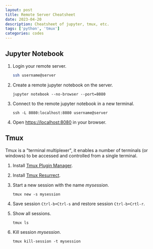 ```yaml
---
layout: post
title: Remote Server Cheatsheet
date: 2023-04-20 
description: Cheatsheet of jupyter, tmux, etc.
tags: ['python', 'tmux']
categories: codes
---
```


## Jupyter Notebook

1. Login your remote server.

    ```bash
    ssh username@server
    ```

2. Create a remote jupyter notebook on the server.

    ```shell
    jupyter notebook --no-browser --port=8080
    ```

3. Connect to the remote jupyter notebook in a new terminal.

    ```shell
    ssh -L 8080:localhost:8080 username@server
    ```

4. Open <https://localhost:8080> in your browser.

## Tmux

Tmux is a "terminal multiplexer", it enables a number of terminals (or windows) to be accessed and controlled from a single terminal.

1. Install [Tmux Plugin Manager](https://github.com/tmux-plugins/tpm).
2. Install [Tmux Resurrect](https://github.com/tmux-plugins/tmux-resurrect).
3. Start a new session with the name *mysession*.

    ```shell
    tmux new -s mysession
    ```

4. Save session `Ctrl-b+Ctrl-s` and restore session `Ctrl-b+Crtl-r`.
5. Show all sessions.

   ```shell
   tmux ls
   ```

6. Kill session *mysession*.

    ```shell
    tmux kill-session -t mysession
    ```
